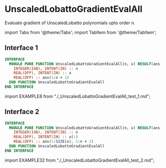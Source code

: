 # UnscaledLobattoGradientEvalAll

Evaluate gradient of UnscaledLobatto polynomials upto order n.

import Tabs from '@theme/Tabs';
import TabItem from '@theme/TabItem';

## Interface 1

<Tabs>
<TabItem value="interface" label="܀ Interface" default>

```fortran
INTERFACE
  MODULE PURE FUNCTION UnscaledLobattoGradientEvalAll(n, x) RESULT(ans)
    INTEGER(I4B), INTENT(IN) :: n
    REAL(DFP), INTENT(IN) :: x
    REAL(DFP) :: ans(1:n + 1)
  END FUNCTION UnscaledLobattoGradientEvalAll
END INTERFACE
```

</TabItem>

<TabItem value="example" label="️܀ See example">

import EXAMPLE8 from "./_UnscaledLobattoGradientEvalAll_test_1.md";

<EXAMPLE8 />

</TabItem>

<TabItem value="close" label="↢ ">

</TabItem>
</Tabs>

## Interface 2

<Tabs>
<TabItem value="interface" label="܀ Interface" default>

```fortran
INTERFACE
  MODULE PURE FUNCTION UnscaledLobattoGradientEvalAll(n, x) RESULT(ans)
    INTEGER(I4B), INTENT(IN) :: n
    REAL(DFP), INTENT(IN) :: x(:)
    REAL(DFP) :: ans(1:SIZE(x), 1:n + 1)
  END FUNCTION UnscaledLobattoGradientEvalAll
END INTERFACE
```

</TabItem>

<TabItem value="example" label="️܀ See example">

import EXAMPLE32 from "./_UnscaledLobattoGradientEvalAll_test_2.md";

<EXAMPLE32 />

</TabItem>

<TabItem value="close" label="↢ ">

</TabItem>
</Tabs>
